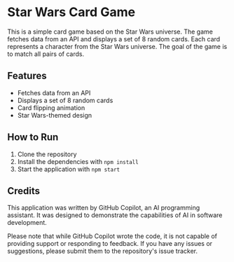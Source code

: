 # Star Wars Card Game

This is a simple card game based on the Star Wars universe. The game fetches data from an API and displays a set of 8 random cards. Each card represents a character from the Star Wars universe. The goal of the game is to match all pairs of cards.

## Features

- Fetches data from an API
- Displays a set of 8 random cards
- Card flipping animation
- Star Wars-themed design

## How to Run

1. Clone the repository
2. Install the dependencies with `npm install`
3. Start the application with `npm start`

## Credits

This application was written by GitHub Copilot, an AI programming assistant. It was designed to demonstrate the capabilities of AI in software development.

Please note that while GitHub Copilot wrote the code, it is not capable of providing support or responding to feedback. If you have any issues or suggestions, please submit them to the repository's issue tracker.
